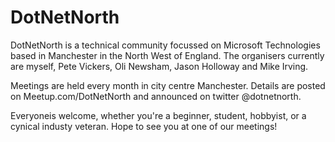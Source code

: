 # DotNetNorth

DotNetNorth is a technical community focussed on Microsoft Technologies based in Manchester in the North West of England. The organisers currently are myself, Pete Vickers, Oli Newsham, Jason Holloway and Mike Irving.
 
Meetings are held every month in city centre Manchester. Details are posted on Meetup.com/DotNetNorth and announced on twitter @dotnetnorth.

Everyoneis welcome, whether you're a beginner, student, hobbyist, or a cynical industy veteran. Hope to see you at one of our meetings!

